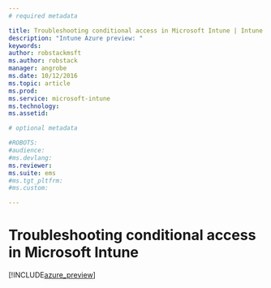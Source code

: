 ```yaml
---
# required metadata

title: Troubleshooting conditional access in Microsoft Intune | Intune Azure preview | Microsoft Docs
description: "Intune Azure preview: "
keywords:
author: robstackmsftms.author: robstack
manager: angrobe
ms.date: 10/12/2016
ms.topic: article
ms.prod:
ms.service: microsoft-intune
ms.technology:
ms.assetid: 

# optional metadata

#ROBOTS:
#audience:
#ms.devlang:
ms.reviewer: 
ms.suite: ems
#ms.tgt_pltfrm:
#ms.custom:

---
```


# Troubleshooting conditional access in Microsoft Intune


[!INCLUDE[azure_preview](../includes/azure_preview.md)]